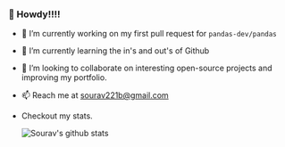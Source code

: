 ### :wave: Howdy!!!!

- 🔭 I’m currently working on my first pull request for `pandas-dev/pandas`
- 🌱 I’m currently learning the in's and out's of Github 
- 👯 I’m looking to collaborate on interesting open-source projects and improving my portfolio.<!--- 🤔 I’m looking for help with - 💬 Ask me about ...-->
- 📫 Reach me at sourav221b@gmail.com
- Checkout my stats.

  ![Sourav's github stats](https://github-readme-stats.vercel.app/api?username=SouravPal1995)
